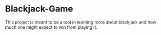 # Blackjack-Game
This project is meant to be a tool in learning more about blackjack and how much one might expect to win from playing it.
